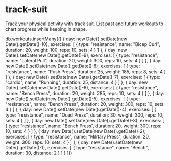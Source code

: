 # track-suit
Track your physical activity with track suit. List past and future workouts to chart progress while keeping in shape.

db.workouts.insertMany({[
  {
    day: new Date().setDate(new Date().getDate()-10),
    exercises: [
      {
        type: "resistance",
        name: "Bicep Curl",
        duration: 20,
        weight: 100,
        reps: 10,
        sets: 4
      }
    ]
  },
  {
    day: new Date().setDate(new Date().getDate()-9),
    exercises: [
      {
        type: "resistance",
        name: "Lateral Pull",
        duration: 20,
        weight: 300,
        reps: 10,
        sets: 4
      }
    ]
  },
  {
    day: new Date().setDate(new Date().getDate()-8),
    exercises: [
      {
        type: "resistance",
        name: "Push Press",
        duration: 25,
        weight: 185,
        reps: 8,
        sets: 4
      }
    ]
  },
  {
    day: new Date().setDate(new Date().getDate()-7),
    exercises: [
      {
        type: "cardio",
        name: "Running",
        duration: 25,
        distance: 4
      }
    ]
  },
  {
    day: new Date().setDate(new Date().getDate()-6),
    exercises: [
      {
        type: "resistance",
        name: "Bench Press",
        duration: 20,
        weight: 285,
        reps: 10,
        sets: 4
      }
    ]
  },
  {
    day: new Date().setDate(new Date().getDate()-5),
    exercises: [
      {
        type: "resistance",
        name: "Bench Press",
        duration: 20,
        weight: 300,
        reps: 10,
        sets: 4
      }
    ]
  },
  {
    day: new Date().setDate(new Date().getDate()-4),
    exercises: [
      {
        type: "resistance",
        name: "Quad Press",
        duration: 30,
        weight: 300,
        reps: 10,
        sets: 4
      }
    ]
  },
  {
    day: new Date().setDate(new Date().getDate()-3),
    exercises: [
      {
        type: "resistance",
        name: "Bench Press",
        duration: 20,
        weight: 300,
        reps: 10,
        sets: 4
      }
    ]
  },
  {
    day: new Date().setDate(new Date().getDate()-2),
    exercises: [
      {
        type: "resistance",
        name: "Military Press",
        duration: 20,
        weight: 300,
        reps: 10,
        sets: 4
      }
    ]
  },
  {
    day: new Date().setDate(new Date().getDate()-1),
    exercises: [
      {
        type: "resistance",
        name: "Bench",
        duration: 30,
        distance: 2
      }
    ]
  }
]})
